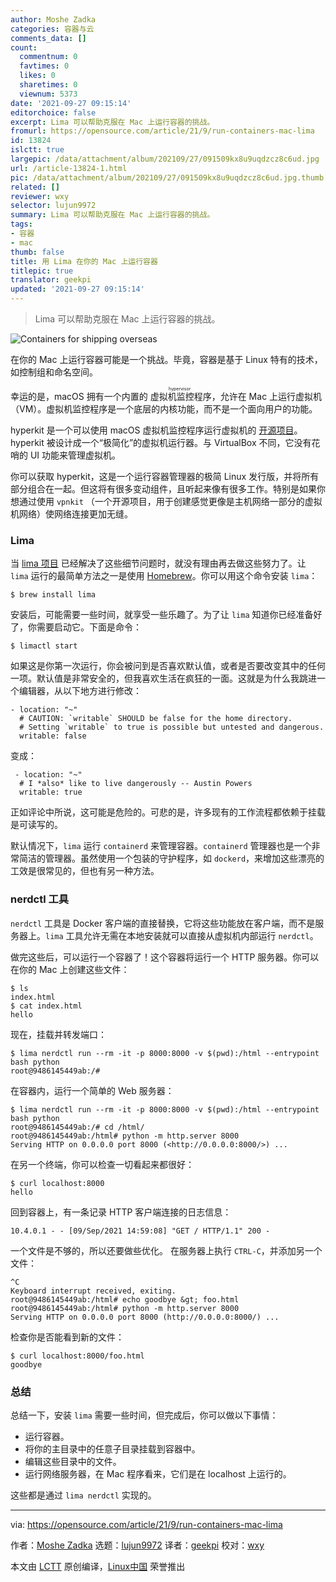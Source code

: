 ```yaml
---
author: Moshe Zadka
categories: 容器与云
comments_data: []
count:
  commentnum: 0
  favtimes: 0
  likes: 0
  sharetimes: 0
  viewnum: 5373
date: '2021-09-27 09:15:14'
editorchoice: false
excerpt: Lima 可以帮助克服在 Mac 上运行容器的挑战。
fromurl: https://opensource.com/article/21/9/run-containers-mac-lima
id: 13824
islctt: true
largepic: /data/attachment/album/202109/27/091509kx8u9uqdzcz8c6ud.jpg
url: /article-13824-1.html
pic: /data/attachment/album/202109/27/091509kx8u9uqdzcz8c6ud.jpg.thumb.jpg
related: []
reviewer: wxy
selector: lujun9972
summary: Lima 可以帮助克服在 Mac 上运行容器的挑战。
tags:
- 容器
- mac
thumb: false
title: 用 Lima 在你的 Mac 上运行容器
titlepic: true
translator: geekpi
updated: '2021-09-27 09:15:14'
---
```



> 
> Lima 可以帮助克服在 Mac 上运行容器的挑战。
> 
> 
> 


![](/data/attachment/album/202109/27/091509kx8u9uqdzcz8c6ud.jpg "Containers for shipping overseas")


在你的 Mac 上运行容器可能是一个挑战。毕竟，容器是基于 Linux 特有的技术，如控制组和命名空间。


幸运的是，macOS 拥有一个内置的<ruby> 虚拟机监控程序 <rt>  hypervisor </rt></ruby>，允许在 Mac 上运行虚拟机（VM）。虚拟机监控程序是一个底层的内核功能，而不是一个面向用户的功能。


hyperkit 是一个可以使用 macOS 虚拟机监控程序运行虚拟机的 [开源项目](https://www.docker.com/blog/docker-unikernels-open-source/)。hyperkit 被设计成一个“极简化”的虚拟机运行器。与 VirtualBox 不同，它没有花哨的 UI 功能来管理虚拟机。


你可以获取 hyperkit，这是一个运行容器管理器的极简 Linux 发行版，并将所有部分组合在一起。但这将有很多变动组件，且听起来像有很多工作。特别是如果你想通过使用 `vpnkit` （一个开源项目，用于创建感觉更像是主机网络一部分的虚拟机网络）使网络连接更加无缝。


### Lima


当 [lima 项目](https://github.com/lima-vm/lima) 已经解决了这些细节问题时，就没有理由再去做这些努力了。让 `lima` 运行的最简单方法之一是使用 [Homebrew](https://brew.sh/)。你可以用这个命令安装 `lima`：



```
$ brew install lima

```

安装后，可能需要一些时间，就享受一些乐趣了。为了让 `lima` 知道你已经准备好了，你需要启动它。下面是命令：



```
$ limactl start

```

如果这是你第一次运行，你会被问到是否喜欢默认值，或者是否要改变其中的任何一项。默认值是非常安全的，但我喜欢生活在疯狂的一面。这就是为什么我跳进一个编辑器，从以下地方进行修改：



```
- location: "~"
  # CAUTION: `writable` SHOULD be false for the home directory.
  # Setting `writable` to true is possible but untested and dangerous.
  writable: false

```

变成：



```
 - location: "~"
  # I *also* like to live dangerously -- Austin Powers
  writable: true

```

正如评论中所说，这可能是危险的。可悲的是，许多现有的工作流程都依赖于挂载是可读写的。


默认情况下，`lima` 运行 `containerd` 来管理容器。`containerd` 管理器也是一个非常简洁的管理器。虽然使用一个包装的守护程序，如 `dockerd`，来增加这些漂亮的工效是很常见的，但也有另一种方法。


### nerdctl 工具


`nerdctl` 工具是 Docker 客户端的直接替换，它将这些功能放在客户端，而不是服务器上。`lima` 工具允许无需在本地安装就可以直接从虚拟机内部运行 `nerdctl`。


做完这些后，可以运行一个容器了！这个容器将运行一个 HTTP 服务器。你可以在你的 Mac 上创建这些文件：



```
$ ls
index.html
$ cat index.html
hello

```

现在，挂载并转发端口：



```
$ lima nerdctl run --rm -it -p 8000:8000 -v $(pwd):/html --entrypoint bash python
root@9486145449ab:/#

```

在容器内，运行一个简单的 Web 服务器：



```
$ lima nerdctl run --rm -it -p 8000:8000 -v $(pwd):/html --entrypoint bash python
root@9486145449ab:/# cd /html/
root@9486145449ab:/html# python -m http.server 8000
Serving HTTP on 0.0.0.0 port 8000 (<http://0.0.0.0:8000/>) ...

```

在另一个终端，你可以检查一切看起来都很好：



```
$ curl localhost:8000
hello

```

回到容器上，有一条记录 HTTP 客户端连接的日志信息：



```
10.4.0.1 - - [09/Sep/2021 14:59:08] "GET / HTTP/1.1" 200 -

```

一个文件是不够的，所以还要做些优化。 在服务器上执行 `CTRL-C`，并添加另一个文件：



```
^C
Keyboard interrupt received, exiting.
root@9486145449ab:/html# echo goodbye &gt; foo.html
root@9486145449ab:/html# python -m http.server 8000
Serving HTTP on 0.0.0.0 port 8000 (http://0.0.0.0:8000/) ...

```

检查你是否能看到新的文件：



```
$ curl localhost:8000/foo.html
goodbye

```

### 总结


总结一下，安装 `lima` 需要一些时间，但完成后，你可以做以下事情：


* 运行容器。
* 将你的主目录中的任意子目录挂载到容器中。
* 编辑这些目录中的文件。
* 运行网络服务器，在 Mac 程序看来，它们是在 localhost 上运行的。


这些都是通过 `lima nerdctl` 实现的。




---


via: <https://opensource.com/article/21/9/run-containers-mac-lima>


作者：[Moshe Zadka](https://opensource.com/users/moshez) 选题：[lujun9972](https://github.com/lujun9972) 译者：[geekpi](https://github.com/geekpi) 校对：[wxy](https://github.com/wxy)


本文由 [LCTT](https://github.com/LCTT/TranslateProject) 原创编译，[Linux中国](https://linux.cn/) 荣誉推出
